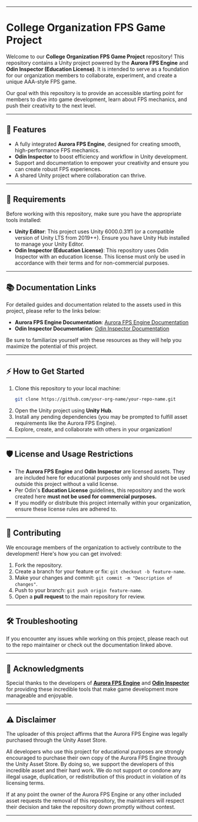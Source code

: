 
---

# College Organization FPS Game Project

Welcome to our **College Organization FPS Game Project** repository! This repository contains a Unity project powered by the **Aurora FPS Engine** and **Odin Inspector (Education License)**. It is intended to serve as a foundation for our organization members to collaborate, experiment, and create a unique AAA-style FPS game.

Our goal with this repository is to provide an accessible starting point for members to dive into game development, learn about FPS mechanics, and push their creativity to the next level.

---

## 🚀 Features
- A fully integrated **Aurora FPS Engine**, designed for creating smooth, high-performance FPS mechanics.
- **Odin Inspector** to boost efficiency and workflow in Unity development.
- Support and documentation to empower your creativity and ensure you can create robust FPS experiences.
- A shared Unity project where collaboration can thrive.

---

## 🔧 Requirements
Before working with this repository, make sure you have the appropriate tools installed:
- **Unity Editor**: This project uses Unity 6000.0.31f1 (or a compatible version of Unity LTS from 2019++). Ensure you have Unity Hub installed to manage your Unity Editor.
- **Odin Inspector (Education License)**: This repository uses Odin Inspector with an education license. This license must only be used in accordance with their terms and for non-commercial purposes.

---

## 📚 Documentation Links
For detailed guides and documentation related to the assets used in this project, please refer to the links below:
- **Aurora FPS Engine Documentation**: [Aurora FPS Engine Documentation](https://renownedgames.gitbook.io/aurora-engine)
- **Odin Inspector Documentation**: [Odin Inspector Documentation](https://odininspector.com/attributes)

Be sure to familiarize yourself with these resources as they will help you maximize the potential of this project.

---

## ⚡ How to Get Started
1. Clone this repository to your local machine:
   ```bash
   git clone https://github.com/your-org-name/your-repo-name.git
   ```
2. Open the Unity project using **Unity Hub**.
3. Install any pending dependencies (you may be prompted to fulfill asset requirements like the Aurora FPS Engine).
4. Explore, create, and collaborate with others in your organization!

---

## 🛡️ License and Usage Restrictions
- The **Aurora FPS Engine** and **Odin Inspector** are licensed assets. They are included here for educational purposes only and should not be used outside this project without a valid license.
- Per Odin's **Education License** guidelines, this repository and the work created here **must not be used for commercial purposes.**
- If you modify or distribute this project internally within your organization, ensure these license rules are adhered to.

---

## 🤝 Contributing
We encourage members of the organization to actively contribute to the development! Here's how you can get involved:
1. Fork the repository.
2. Create a branch for your feature or fix: `git checkout -b feature-name`.
3. Make your changes and commit: `git commit -m "Description of changes"`.
4. Push to your branch: `git push origin feature-name`.
5. Open a **pull request** to the main repository for review.

---

## 🛠️ Troubleshooting
If you encounter any issues while working on this project, please reach out to the repo maintainer or check out the documentation linked above. 

---

## 🌟 Acknowledgments
Special thanks to the developers of **[Aurora FPS Engine](https://assetstore.unity.com/packages/templates/systems/aurora-fps-engine-165863)** and **[Odin Inspector](https://assetstore.unity.com/packages/tools/utilities/odin-inspector-and-serializer-89041)** for providing these incredible tools that make game development more manageable and enjoyable.

---

## ⚠️ Disclaimer
The uploader of this project affirms that the Aurora FPS Engine was legally purchased through the Unity Asset Store.

All developers who use this project for educational purposes are strongly encouraged to purchase their own copy of the Aurora FPS Engine through the Unity Asset Store. By doing so, we support the developers of this incredible asset and their hard work. We do not support or condone any illegal usage, duplication, or redistribution of this product in violation of its licensing terms.

If at any point the owner of the Aurora FPS Engine or any other included asset requests the removal of this repository, the maintainers will respect their decision and take the repository down promptly without contest.

---
